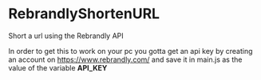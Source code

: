 # RebrandlyShortenURL
Short a url using the Rebrandly API

In order to get this to work on your pc you gotta get an api key by creating an account on https://www.rebrandly.com/ and save it in main.js as the value of the variable **API_KEY**
